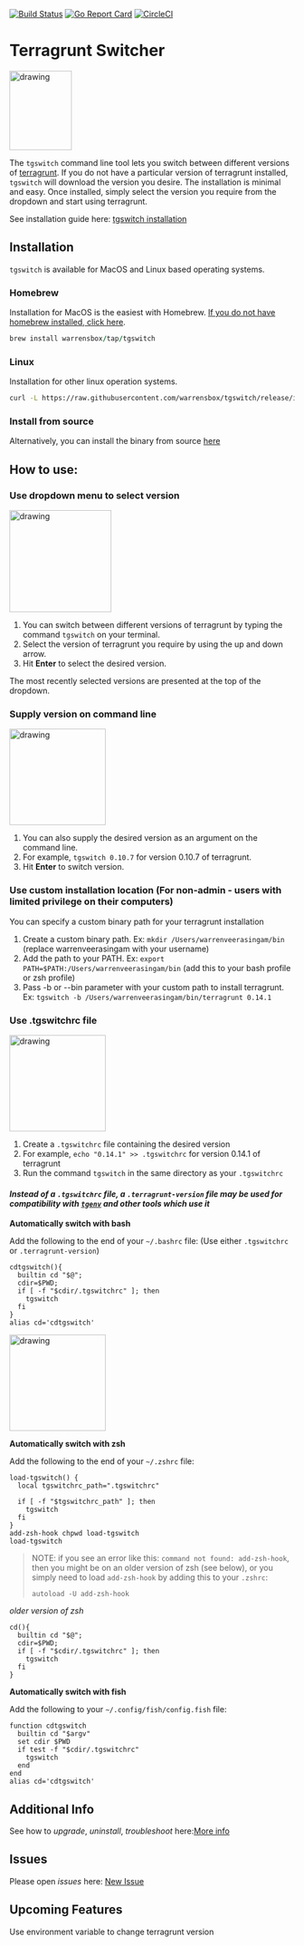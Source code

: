 [![Build Status](https://travis-ci.org/warrensbox/tgswitch.svg?branch=master)](https://travis-ci.org/warrensbox/tgswitch)
[![Go Report Card](https://goreportcard.com/badge/github.com/warrensbox/tgswitch)](https://goreportcard.com/report/github.com/warrensbox/tgswitch)
[![CircleCI](https://circleci.com/gh/warrensbox/tgswitch/tree/master.svg?style=shield&circle-token=d74b0de145c45b1d0da97f817363c77350e1a121)](https://circleci.com/gh/warrensbox/tgswitch)

# Terragrunt Switcher 

<img style="text-allign:center" src="https://s3.us-east-2.amazonaws.com/kepler-images/warrensbox/tgswitch/smallerlogo.png" alt="drawing" width="110" height="140"/>


The `tgswitch` command line tool lets you switch between different versions of [terragrunt](https://www.terragrunt.io/). 
If you do not have a particular version of terragrunt installed, `tgswitch` will download the version you desire.
The installation is minimal and easy. 
Once installed, simply select the version you require from the dropdown and start using terragrunt. 


See installation guide here: [tgswitch installation](https://warrensbox.github.io/tgswitch/)

## Installation

`tgswitch` is available for MacOS and Linux based operating systems.

### Homebrew

Installation for MacOS is the easiest with Homebrew. [If you do not have homebrew installed, click here](https://brew.sh/). 


```ruby
brew install warrensbox/tap/tgswitch
```

### Linux

Installation for other linux operation systems.

```sh
curl -L https://raw.githubusercontent.com/warrensbox/tgswitch/release/install.sh | bash
```

### Install from source

Alternatively, you can install the binary from source [here](https://github.com/warrensbox/tgswitch/releases) 

## How to use:
### Use dropdown menu to select version
<img src="https://s3.us-east-2.amazonaws.com/kepler-images/warrensbox/tgswitch/tgswitch.gif" alt="drawing" style="width: 180px;"/>

1.  You can switch between different versions of terragrunt by typing the command `tgswitch` on your terminal. 
2.  Select the version of terragrunt you require by using the up and down arrow.
3.  Hit **Enter** to select the desired version.

The most recently selected versions are presented at the top of the dropdown.

### Supply version on command line
<img src="https://s3.us-east-2.amazonaws.com/kepler-images/warrensbox/tgswitch/tgswitch-v4.gif" alt="drawing" style="width: 170px;"/>

1. You can also supply the desired version as an argument on the command line.
2. For example, `tgswitch 0.10.7` for version 0.10.7 of terragrunt.
3. Hit **Enter** to switch version.

### Use custom installation location  (For non-admin - users with limited privilege on their computers)    
You can specify a custom binary path for your terragrunt installation

1. Create a custom binary path. Ex: `mkdir /Users/warrenveerasingam/bin` (replace warrenveerasingam with your username)
2. Add the path to your PATH. Ex: `export PATH=$PATH:/Users/warrenveerasingam/bin` (add this to your bash profile or zsh profile)
3. Pass -b or --bin parameter with your custom path to install terragrunt. Ex: `tgswitch -b /Users/warrenveerasingam/bin/terragrunt 0.14.1 `

### Use .tgswitchrc file
<img src="https://s3.us-east-2.amazonaws.com/kepler-images/warrensbox/tgswitch/manual-tgswitchrc.gif" alt="drawing" style="width: 170px;"/>

1. Create a `.tgswitchrc` file containing the desired version
2. For example, `echo "0.14.1" >> .tgswitchrc` for version 0.14.1 of terragrunt
3. Run the command `tgswitch` in the same directory as your `.tgswitchrc`

#### *Instead of a `.tgswitchrc` file, a `.terragrunt-version` file may be used for compatibility with [`tgenv`](https://github.com/cunymatthieu/tgenv#terragrunt-version) and other tools which use it*

**Automatically switch with bash**

Add the following to the end of your `~/.bashrc` file:
(Use either `.tgswitchrc` or `.terragrunt-version`)

```
cdtgswitch(){
  builtin cd "$@";
  cdir=$PWD;
  if [ -f "$cdir/.tgswitchrc" ]; then
    tgswitch
  fi
}
alias cd='cdtgswitch'
```

<img src="https://s3.us-east-2.amazonaws.com/kepler-images/warrensbox/tgswitch/auto-tgswitchrc.gif" alt="drawing" style="width: 170px;"/>   

**Automatically switch with zsh**

Add the following to the end of your `~/.zshrc` file:

```
load-tgswitch() {
  local tgswitchrc_path=".tgswitchrc"

  if [ -f "$tgswitchrc_path" ]; then
    tgswitch
  fi
}
add-zsh-hook chpwd load-tgswitch
load-tgswitch
```
> NOTE: if you see an error like this: `command not found: add-zsh-hook`, then you might be on an older version of zsh (see below), or you simply need to load `add-zsh-hook` by adding this to your `.zshrc`:
>    ```
>    autoload -U add-zsh-hook
>    ```

*older version of zsh*
```
cd(){
  builtin cd "$@";
  cdir=$PWD;
  if [ -f "$cdir/.tgswitchrc" ]; then
    tgswitch
  fi
}
```

**Automatically switch with fish**

Add the following to your `~/.config/fish/config.fish` file:

```
function cdtgswitch
  builtin cd "$argv"
  set cdir $PWD
  if test -f "$cdir/.tgswitchrc"
    tgswitch
  end
end
alias cd='cdtgswitch'
```

## Additional Info

See how to *upgrade*, *uninstall*, *troubleshoot* here:[More info](https://warrensbox.github.io/tgswitch/additional)


## Issues

Please open  *issues* here:  [New Issue](https://github.com/warrensbox/tgswitch/issues)

## Upcoming Features

Use environment variable to change terragrunt version
